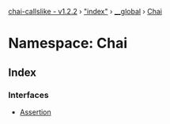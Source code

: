 [chai-callslike - v1.2.2](../README.md) › ["index"](_index_.md) › [__global](_index_.__global.md) › [Chai](_index_.__global.chai.md)

# Namespace: Chai

## Index

### Interfaces

* [Assertion](../interfaces/_index_.__global.chai.assertion.md)
